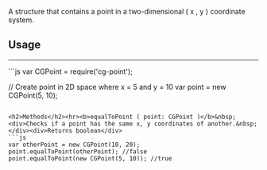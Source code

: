 A structure that contains a point in a two-dimensional ( x , y ) coordinate system.
<h2>Usage</h2><hr>
```js
var CGPoint = require('cg-point');

// Create point in 2D space where x = 5 and y = 10
var point = new CGPoint(5, 10);
```

<h2>Methods</h2><hr><b>equalToPoint ( point: CGPoint )</b>&nbsp;<div>Checks if a point has the same x, y coordinates of another.&nbsp;</div><div>Returns boolean</div>
```js
var otherPoint = new CGPoint(10, 20);
point.equalToPoint(otherPoint); //false
point.equalToPoint(new CGPoint(5, 10)); //true
```


